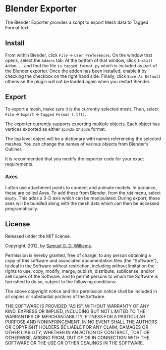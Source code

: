 Blender Exporter
================

The Blender Exporter provides a script to export Mesh data to Tagged Format text.

Install
-------

From within Blender, click `File` -> `User Preferences`. On the window that opens, select the `Addons` tab. At the bottom of that window, click `Install Addon...` and find the file `io_tagged_format.py` which is included as part of the Blender exporter. Once the addon has been installed, enable it by checking the checkbox on the right hand side. Finally, click `Save As Default` otherwise the plugin will not be loaded again when you restart Blender.

Export
------

To export a mesh, make sure it is the currently selected mesh. Then, select `File` -> `Export` -> `Tagged Format (.tft)`.

The exporter currently supports exporting multiple objects. Each object has vertices exported as either `3p3n2m` or `3p3n` format.

The top level object will be a dictionary with names referencing the selected meshes. You can change the names of various objects from Blender's Outliner.

It is recommended that you modify the exporter code for your exact requirements.

### Axes ###

I often use attachment points to connect and animate models. In parlance, these are called Axes. To add these from Blender, from the `Add` menu, select `Empty`. This adds a 3-D axis which can be manipulated. During export, these axes will be bundled along with the mesh data which can then be accessed programatically.

## License

Released under the MIT license.

Copyright, 2012, by [Samuel G. D. Williams](http://www.codeotaku.com/samuel-williams).

Permission is hereby granted, free of charge, to any person obtaining a copy
of this software and associated documentation files (the "Software"), to deal
in the Software without restriction, including without limitation the rights
to use, copy, modify, merge, publish, distribute, sublicense, and/or sell
copies of the Software, and to permit persons to whom the Software is
furnished to do so, subject to the following conditions:

The above copyright notice and this permission notice shall be included in
all copies or substantial portions of the Software.

THE SOFTWARE IS PROVIDED "AS IS", WITHOUT WARRANTY OF ANY KIND, EXPRESS OR
IMPLIED, INCLUDING BUT NOT LIMITED TO THE WARRANTIES OF MERCHANTABILITY,
FITNESS FOR A PARTICULAR PURPOSE AND NONINFRINGEMENT. IN NO EVENT SHALL THE
AUTHORS OR COPYRIGHT HOLDERS BE LIABLE FOR ANY CLAIM, DAMAGES OR OTHER
LIABILITY, WHETHER IN AN ACTION OF CONTRACT, TORT OR OTHERWISE, ARISING FROM,
OUT OF OR IN CONNECTION WITH THE SOFTWARE OR THE USE OR OTHER DEALINGS IN
THE SOFTWARE.
